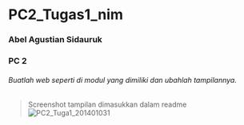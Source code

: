 # PC2_Tugas1_nim
### Abel Agustian Sidauruk 
### PC 2


###### Buatlah web seperti di modul yang dimiliki dan ubahlah tampilannya.
> Screenshot tampilan dimasukkan dalam readme
![PC2_Tuga1_201401031](https://user-images.githubusercontent.com/73374793/196131865-7e0d89dd-be12-4f29-a67b-92c8af396012.png)
